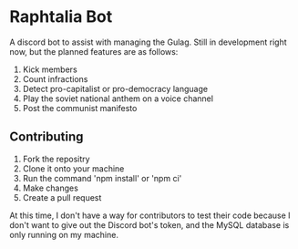 # Raphtalia Bot
A discord bot to assist with managing the Gulag. Still in development right now, but the planned features are as follows:
1. Kick members
2. Count infractions
3. Detect pro-capitalist or pro-democracy language
4. Play the soviet national anthem on a voice channel
5. Post the communist manifesto

## Contributing
1. Fork the repositry
2. Clone it onto your machine
3. Run the command 'npm install' or 'npm ci'
4. Make changes
5. Create a pull request

At this time, I don't have a way for contributors to test their code because I don't want to give out the Discord bot's token, and the MySQL database is only running on my machine.
